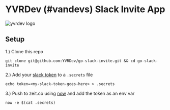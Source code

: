 # YVRDev (#vandevs) Slack Invite App  

![yvrdev logo](https://avatars1.githubusercontent.com/u/17320429?s=200&v=4)

## Setup

1.) Clone this repo
```
git clone git@github.com:YVRDev/go-slack-invite.git && cd go-slack-invite
```

2.) Add your [slack token](https://api.slack.com/custom-integrations/legacy-tokens) to a `.secrets` file
```
echo token=<my-slack-token-goes-here> > .secrets
```  
  
3.) Push to zeit.co using [now](https://zeit.co/now) and add the token as an env var
```
now -e $(cat .secrets)
```


  

